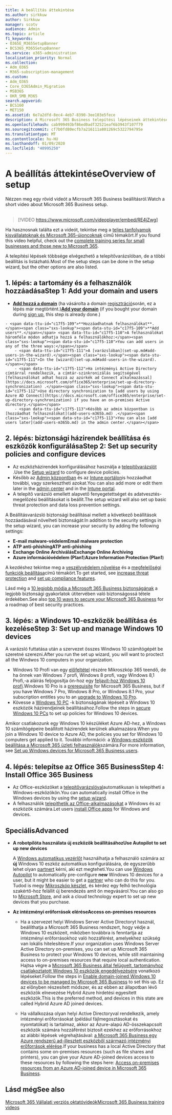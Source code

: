```yaml
---
title: A beállítás áttekintése
ms.author: sirkkuw
author: Sirkkuw
manager: scotv
audience: Admin
ms.topic: article
f1_keywords:
- O365E_M365SetupBanner
- BCS365_M365SetupBanner
ms.service: o365-administration
localization_priority: Normal
ms.collection:
- Adm_O365
- M365-subscription-management
ms.custom:
- Adm_O365
- Core_O365Admin_Migration
- MSB365
- OKR_SMB_M365
search.appverid:
- BCS160
- MET150
ms.assetid: 6e7a2dfd-8ec4-4eb7-8390-3ee103e5fece
description: A Microsoft 365 Business telepítési lépéseinek áttekintése.
ms.openlocfilehash: cab999493bf86ed0adf32521eaf6b3943f107f79
ms.sourcegitcommit: cf7b0fd80ecfb7a216111a801269c5322794795e
ms.translationtype: MT
ms.contentlocale: hu-HU
ms.lasthandoff: 01/09/2020
ms.locfileid: "40995250"
---
```

# <a name="overview-of-setup"></a><span data-ttu-id="c17f5-103">A beállítás áttekintése</span><span class="sxs-lookup"><span data-stu-id="c17f5-103">Overview of setup</span></span>

<span data-ttu-id="c17f5-104">Nézzen meg egy rövid videót a Microsoft 365 Business beállításról.</span><span class="sxs-lookup"><span data-stu-id="c17f5-104">Watch a short video about Microsoft 365 Business setup.</span></span><br><br>

> [!VIDEO https://www.microsoft.com/videoplayer/embed/RE4jZwg] 

<span data-ttu-id="c17f5-105">Ha hasznosnak találta ezt a videót, tekintse meg a [teljes tanfolyamok kisvállalatoknak és Microsoft 365-újoncoknak](https://support.office.com/article/6ab4bbcd-79cf-4000-a0bd-d42ce4d12816) című témakört.</span><span class="sxs-lookup"><span data-stu-id="c17f5-105">If you found this video helpful, check out the [complete training series for small businesses and those new to Microsoft 365](https://support.office.com/article/6ab4bbcd-79cf-4000-a0bd-d42ce4d12816).</span></span>

<span data-ttu-id="c17f5-106">A telepítési lépések többsége elvégezhető a telepítővarázslóban, de a többi beállítás is listázható.</span><span class="sxs-lookup"><span data-stu-id="c17f5-106">Most of the setup steps can be done in the setup wizard, but the other options are also listed.</span></span>

## <a name="step-1-add-your-domain-and-users"></a><span data-ttu-id="c17f5-107">1. lépés: a tartomány és a felhasználók hozzáadása</span><span class="sxs-lookup"><span data-stu-id="c17f5-107">Step 1: Add your domain and users</span></span>

   - <span data-ttu-id="c17f5-108">**[Add hozzá a domain](set-up.md#add-your-domain-to-personalize-sign-in)** (ha vásárolta a domain [regisztráció](sign-up.md)során, ez a lépés már megtörtént.)</span><span class="sxs-lookup"><span data-stu-id="c17f5-108">**[Add your domain](set-up.md#add-your-domain-to-personalize-sign-in)** (if you bought your domain during [sign up](sign-up.md), this step is already done.)</span></span>

    - <span data-ttu-id="c17f5-109">**Hozzáadhatnak felhasználókat**.</span><span class="sxs-lookup"><span data-stu-id="c17f5-109">**Add users**.</span></span> <span data-ttu-id="c17f5-110">A felhasználókat háromféle módon adhatja hozzá a felhasználókhoz:</span><span class="sxs-lookup"><span data-stu-id="c17f5-110">You can add users in any of the three ways:</span></span>
        - <span data-ttu-id="c17f5-111">A [varázslóban](set-up.md#add-users-in-the-wizard).</span><span class="sxs-lookup"><span data-stu-id="c17f5-111">In the [wizard](set-up.md#add-users-in-the-wizard).</span></span>
        - <span data-ttu-id="c17f5-112">Ha intézményi Active Directory címtárral rendelkezik, a címtár-szinkronizálás segítségével [felhasználókat adhat hozzá az azúrkék ad Connect alkalmazással](https://docs.microsoft.com/office365/enterprise/set-up-directory-synchronization) .</span><span class="sxs-lookup"><span data-stu-id="c17f5-112">Use directory synchronization to [add users by using Azure AD Connect](https://docs.microsoft.com/office365/enterprise/set-up-directory-synchronization) if you have an on-premises Active directory.</span></span>
        - <span data-ttu-id="c17f5-113">Később az admin központban is [hozzáadhat felhasználókat](add-users-m365b.md) .</span><span class="sxs-lookup"><span data-stu-id="c17f5-113">You can also [add users later](add-users-m365b.md) in the admin center.</span></span>
## <a name="step-2-set-up-security-policies-and-configure-devices"></a><span data-ttu-id="c17f5-114">2. lépés: biztonsági házirendek beállítása és eszközök konfigurálása</span><span class="sxs-lookup"><span data-stu-id="c17f5-114">Step 2: Set up security policies and configure devices</span></span> 

  - <span data-ttu-id="c17f5-115">Az eszközházirendek konfigurálásához használja a [telepítővarázslót](set-up.md#protect-your-organization) .</span><span class="sxs-lookup"><span data-stu-id="c17f5-115">Use the [Setup wizard](set-up.md#protect-your-organization) to configure device policies.</span></span> 
  - <span data-ttu-id="c17f5-116">Később az [Admin központban](view-policies-and-devices.md) és az [Intune portálon](https://docs.microsoft.com/intune/tutorial-walkthrough-intune-portal)is hozzáadhat további, vagy szerkesztheti azokat.</span><span class="sxs-lookup"><span data-stu-id="c17f5-116">You can also add more or edit them later in the [admin center](view-policies-and-devices.md) and in the [Intune portal](https://docs.microsoft.com/intune/tutorial-walkthrough-intune-portal).</span></span>
  - <span data-ttu-id="c17f5-117">A telepítő varázsló emellett alapvető fenyegetettséget és adatvesztés-megelőzési beállításokat is beállít.</span><span class="sxs-lookup"><span data-stu-id="c17f5-117">The setup wizard will also set up basic threat protection and data loss prevention settings.</span></span>
  
  <span data-ttu-id="c17f5-118">A Beállításvarázsló biztonsági beállításai mellett a következő beállítások hozzáadásával növelheti biztonságát:</span><span class="sxs-lookup"><span data-stu-id="c17f5-118">In addition to the security settings in the setup wizard, you can increase your security by adding the following settings:</span></span>

- <span data-ttu-id="c17f5-119">**E-mail malware-védelem**</span><span class="sxs-lookup"><span data-stu-id="c17f5-119">**Email malware protection**</span></span>
- <span data-ttu-id="c17f5-120">**ATP anti-phishing**</span><span class="sxs-lookup"><span data-stu-id="c17f5-120">**ATP anti-phishing**</span></span>
- <span data-ttu-id="c17f5-121">**Exchange Online Archiválás**</span><span class="sxs-lookup"><span data-stu-id="c17f5-121">**Exchange Online Archiving**</span></span>
- <span data-ttu-id="c17f5-122">**Azure információvédelem (Plan1**)</span><span class="sxs-lookup"><span data-stu-id="c17f5-122">**Azure Information Protection (Plan1**)</span></span>

<span data-ttu-id="c17f5-123">A kezdéshez tekintse meg a [veszélyvédelem növelése](increase-threat-protection.md) és a [megfelelőségi funkciók beállítása](set-up-compliance.md)című témakört.</span><span class="sxs-lookup"><span data-stu-id="c17f5-123">To get started, see [increase threat protection](increase-threat-protection.md) and [set up compliance features](set-up-compliance.md).</span></span>

<span data-ttu-id="c17f5-124">Lásd még a [10 legjobb módja a Microsoft 365 Business biztonságának](https://docs.microsoft.com/office365/admin/security-and-compliance/secure-your-business-data) a legjobb biztonsági gyakorlatok útitervében való biztonságossá tétele érdekében.</span><span class="sxs-lookup"><span data-stu-id="c17f5-124">See also [top 10 ways to secure your Microsoft 365 Business](https://docs.microsoft.com/office365/admin/security-and-compliance/secure-your-business-data) for a roadmap of best security practices.</span></span>

## <a name="step-3-set-up-and-manage-windows-10-devices"></a><span data-ttu-id="c17f5-125">3. lépés: a Windows 10-eszközök beállítása és kezelése</span><span class="sxs-lookup"><span data-stu-id="c17f5-125">Step 3: Set up and manage Windows 10 devices</span></span>

<span data-ttu-id="c17f5-126">A varázsló futtatása után a szervezet összes Windwos 10 számítógépét be szeretné szerezni.</span><span class="sxs-lookup"><span data-stu-id="c17f5-126">After you run the set up wizard, you will want to proctect all the Windwos 10 computers in your organization.</span></span>
  
- <span data-ttu-id="c17f5-127">Windows 10 Profi van egy [előfeltétel](pre-requisites-for-data-protection.md) részére Mikroszkóp 365 teendő, de ha önnek van Windows 7 profi, Windows 8 profi, vagy Windows 8,1 Profi,-a aláírás feljogosítja ön-hoz egy [feljavít-hoz Windows 10 profi](https://docs.microsoft.com/microsoft-365/business/upgrade-to-windows-pro-creators-update).</span><span class="sxs-lookup"><span data-stu-id="c17f5-127">Windows 10 Pro is a [prerequisite](pre-requisites-for-data-protection.md) for Microsoft 365 Business, but if you have Windows 7 Pro, Windows 8 Pro, or Windows 8.1 Pro, your subscription entitles you to an [upgrade to  Windows 10 Pro](https://docs.microsoft.com/microsoft-365/business/upgrade-to-windows-pro-creators-update).</span></span>
- <span data-ttu-id="c17f5-128">Kövesse a [Windows 10 PC](secure-win-10-pcs.md) -k biztonságának lépéseit a Windows 10 eszközök házirendjeinek beállításához.</span><span class="sxs-lookup"><span data-stu-id="c17f5-128">Follow the steps in [secure Windows 10 PCs](secure-win-10-pcs.md) to set up policies for Windows 10 devices.</span></span>

<span data-ttu-id="c17f5-129">Amikor csatlakozunk egy Windows 10 készüléket Azure AD-hez, a Windows 10 számítógépeire beállított házirendek kerülnek alkalmazásra.</span><span class="sxs-lookup"><span data-stu-id="c17f5-129">When you join a Windows 10 device to Azure AD, the policies you set for Windows 10 computers get applied to it.</span></span> <span data-ttu-id="c17f5-130">További információ: a [Windows-eszközök beállítása a Microsoft 365 üzleti felhasználók](set-up-windows-devices.md)számára.</span><span class="sxs-lookup"><span data-stu-id="c17f5-130">For more information, see [Set up Windows devices for Microsoft 365 Business users](set-up-windows-devices.md).</span></span>

## <a name="step-4-install-office-365-business"></a><span data-ttu-id="c17f5-131">4. lépés: telepítse az Office 365 Business</span><span class="sxs-lookup"><span data-stu-id="c17f5-131">Step 4: Install Office 365 Business</span></span>
- <span data-ttu-id="c17f5-132">Az Office-eszközöket a [telepítővarázslóval](set-up.md#deploy-office-365-client-apps)automatikusan is telepítheti a Windows-eszközökön.</span><span class="sxs-lookup"><span data-stu-id="c17f5-132">You can automatically install Office in the Windows devices by using the [setup wizard](set-up.md#deploy-office-365-client-apps).</span></span>
- <span data-ttu-id="c17f5-133">A felhasználók [telepíthetik az Office-alkalmazásokat](https://docs.microsoft.com/office365/admin/setup/install-applications) a Windows és az eszközök számára.</span><span class="sxs-lookup"><span data-stu-id="c17f5-133">Let users [install Office apps](https://docs.microsoft.com/office365/admin/setup/install-applications) for Windows and devices.</span></span>
     
## <a name="advanced"></a><span data-ttu-id="c17f5-134">Speciális</span><span class="sxs-lookup"><span data-stu-id="c17f5-134">Advanced</span></span>
- <span data-ttu-id="c17f5-135">**A robotpilóta használata új eszközök beállításához**</span><span class="sxs-lookup"><span data-stu-id="c17f5-135">**Use Autopilot to set up new devices**</span></span>
            
     <span data-ttu-id="c17f5-136">A [Windows automatikus vezérlőt](add-autopilot-devices-and-profile.md) használhatja a felhasználó számára az **új** Windows 10 eszköz automatikus konfigurálására, de egyszerűbb lehet olyan [partnert](https://www.microsoft.com/solution-providers/search) kérni, aki ezt megteheti.</span><span class="sxs-lookup"><span data-stu-id="c17f5-136">You can use [Windows Autopilot](add-autopilot-devices-and-profile.md) to automatically pre-configure **new** Windows 10 devices for a user, but it might be easier to get a [partner](https://www.microsoft.com/solution-providers/search) who can do this for you.</span></span> <span data-ttu-id="c17f5-137">Tudod is megy [Mikroszkóp készlet](https://go.microsoft.com/fwlink/?linkid=874598), és kérdez egy felhő technológia szakértő-hoz felállít új berendezés amit ön megvásárol.</span><span class="sxs-lookup"><span data-stu-id="c17f5-137">You can also go to [Microsoft Store](https://go.microsoft.com/fwlink/?linkid=874598), and ask a cloud technology expert to set up new devices that you purchase.</span></span>

- <span data-ttu-id="c17f5-138">**Az intézményi erőforrások elérése**</span><span class="sxs-lookup"><span data-stu-id="c17f5-138">**Access on-premises resources**</span></span>

     - <span data-ttu-id="c17f5-139">Ha a szervezet helyi Windows Server Active Directoryt használ, beállíthatja a Microsoft 365 Business rendszert, hogy védje a Windows 10 eszközeit, miközben továbbra is fenntartja az intézményi erőforrásokhoz való hozzáférést, amelyekhez szükség van lokális hitelesítésre.</span><span class="sxs-lookup"><span data-stu-id="c17f5-139">If your organization uses Windows Server Active Directory on-premises, you can set up Microsoft 365 Business to protect your Windows 10 devices, while still maintaining access to on-premises resources that require local authentication.</span></span> <span data-ttu-id="c17f5-140">Hajtsa végre a [Microsoft 365 Business által felügyelt, tartományhoz csatlakoztatott Windows 10 eszközök engedélyezésére](manage-windows-devices.md) vonatkozó lépéseket.</span><span class="sxs-lookup"><span data-stu-id="c17f5-140">Follow the steps in [Enable domain-joined Windows 10 devices to be managed by Microsoft 365 Business](manage-windows-devices.md) to set this up.</span></span> <span data-ttu-id="c17f5-141">Ez az előnyben részesített módszer, és az ebben az állapotban lévő eszközök elnevezése Hybrid Azure hirdetési egyesített eszközök.</span><span class="sxs-lookup"><span data-stu-id="c17f5-141">This is the preferred method, and devices in this state are called Hybrid Azure AD joined devices.</span></span>

    - <span data-ttu-id="c17f5-142">Ha vállalkozása olyan helyi Active Directoryval rendelkezik, amely intézményi erőforrásokat (például fájlmegosztásokat és nyomtatókat) is tartalmaz, akkor az Azure-alapú AD-összekapcsolt eszközök számára hozzáférést biztosít ezekhez az erőforrásokhoz az alábbi lépések végrehajtásával: [a Microsoft 365 Business egy Azure rendszerű ad-illesztett eszközből származó intézményi erőforrások elérése](access-resources.md).</span><span class="sxs-lookup"><span data-stu-id="c17f5-142">If your business has a local Active Directory that contains some on-premises resources (such as file shares and printers), you can give your Azure AD-joined devices access to these resources by following the steps here: [Access on-premises resources from an Azure AD-joined device in Microsoft 365 Business](access-resources.md).</span></span>

## <a name="see-also"></a><span data-ttu-id="c17f5-143">Lásd még</span><span class="sxs-lookup"><span data-stu-id="c17f5-143">See also</span></span>

[<span data-ttu-id="c17f5-144">Microsoft 365 Vállalati verziós oktatóvideók</span><span class="sxs-lookup"><span data-stu-id="c17f5-144">Microsoft 365 Business training videos</span></span>](https://support.office.com/article/6ab4bbcd-79cf-4000-a0bd-d42ce4d12816)
